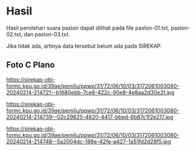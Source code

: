 # Hasil

Hasil perolehan suara paslon dapat dilihat pada file paslon-01.txt, paslon-02.txt, dan paslon-03.txt.

Jika tidak ada, artinya data tersebut belum ada pada SIREKAP.

## Foto C Plano

https://sirekap-obj-formc.kpu.go.id/39ae/pemilu/ppwp/31/72/06/10/03/3172061003080-20240214-214721--b1680ebb-7ce6-422c-90e8-4e8aa2d30e2f.jpg

https://sirekap-obj-formc.kpu.go.id/39ae/pemilu/ppwp/31/72/06/10/03/3172061003080-20240214-214739--02c29625-4820-4417-bbed-6b87c1f2e217.jpg

https://sirekap-obj-formc.kpu.go.id/39ae/pemilu/ppwp/31/72/06/10/03/3172061003080-20240214-214748--5a2004dc-188e-42fe-a427-1a51fd2d28f5.jpg
